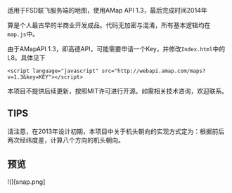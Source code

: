 适用于FSD联飞服务端的地图，使用AMap API 1.3，最后完成时间2014年

算是个人最古早的半商业开发成品。代码无加密与混淆，所有基本逻辑均在`map.js`中。

由于AMapAPI 1.3，即高德API，可能需要申请一个Key，并修改`Index.html`中的L8。具体见下

```
<script language="javascript" src="http://webapi.amap.com/maps?v=1.3&key=KEY"></script>
```

本项目不提供后续更新，按照MIT许可进行开源。如需相关技术咨询，欢迎联系。

## TIPS

请注意，在2013年设计初期，本项目中关于机头朝向的实现方式定为：根据前后两次经纬度差，计算八个方向的机头朝向。

## 预览

!()[snap.png]